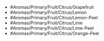 - #Aromas/Primary/Fruit/Citrus/Grapefruit
- #Aromas/Primary/Fruit/Citrus/Lemon
- #Aromas/Primary/Fruit/Citrus/Lemon-Peel
- #Aromas/Primary/Fruit/Citrus/Lime
- #Aromas/Primary/Fruit/Citrus/Lime-Peel
- #Aromas/Primary/Fruit/Citrus/Orange-Peel